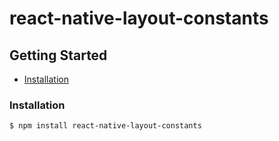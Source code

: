 # react-native-layout-constants

## Getting Started

- [Installation](#installation)

### Installation

```bash
$ npm install react-native-layout-constants
```
